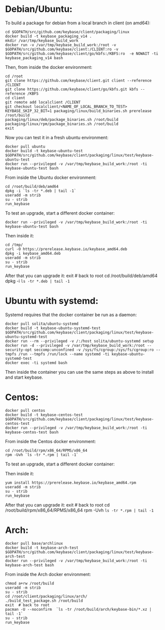 Debian/Ubuntu:
=======

To build a package for debian from a local branch in client (on amd64):

    cd $GOPATH/src/github.com/keybase/client/packaging/linux
    docker build -t keybase_packaging_v14 .
    mkdir /var/tmp/keybase_build_work
    docker run -v /var/tmp/keybase_build_work:/root -v $GOPATH/src/github.com/keybase/client:/CLIENT:ro -v $GOPATH/src/github.com/keybase/client/go/kbfs:/KBFS:ro  -e NOWAIT -ti keybase_packaging_v14 bash

Then, from inside the docker environment:

    cd /root
    git clone https://github.com/keybase/client.git client --reference /CLIENT
    git clone https://github.com/keybase/client/go/kbfs.git kbfs --reference /KBFS
    cd client
    git remote add localclient /CLIENT
    git checkout localclient/<NAME_OF_LOCAL_BRANCH_TO_TEST>
    KEYBASE_SKIP_32_BIT=1 packaging/linux/build_binaries.sh prerelease /root/build
    packaging/linux/deb/package_binaries.sh /root/build
    packaging/linux/rpm/package_binaries.sh /root/build
    exit

Now you can test it in a fresh ubuntu environment:

    docker pull ubuntu
    docker build -t keybase-ubuntu-test $GOPATH/src/github.com/keybase/client/packaging/linux/test/keybase-ubuntu-test
    docker run --privileged -v /var/tmp/keybase_build_work:/root -ti keybase-ubuntu-test bash

From inside the Ubuntu docker environment:

    cd /root/build/deb/amd64
    dpkg -i `ls -tr *.deb | tail -1`
    useradd -m strib
    su - strib
    run_keybase

To test an upgrade, start a different docker container:

    docker run --privileged -v /var/tmp/keybase_build_work:/root -ti keybase-ubuntu-test bash

Then inside it:

    cd /tmp/
    curl -O https://prerelease.keybase.io/keybase_amd64.deb
    dpkg -i keybase_amd64.deb
    useradd -m strib
    su - strib
    run_keybase

After that you can upgrade it:
    exit  # back to root
    cd /root/build/deb/amd64
    dpkg -i `ls -tr *.deb | tail -1`

Ubuntu with systemd:
=======

Systemd requires that the docker container be run as a daemon:

    docker pull solita/ubuntu-systemd
    docker build -t keybase-ubuntu-systemd-test $GOPATH/src/github.com/keybase/client/packaging/linux/test/keybase-ubuntu-systemd-test
    docker run --rm --privileged -v /:/host solita/ubuntu-systemd setup
    docker run -d --privileged -v /var/tmp/keybase_build_work:/root --security-opt seccomp:unconfined -v /sys/fs/cgroup:/sys/fs/cgroup:ro --tmpfs /run --tmpfs /run/lock --name systemd -ti keybase-ubuntu-systemd-test
    docker exec -ti systemd bash

Then inside the container you can use the same steps as above to
install and start keybase.

Centos:
========

    docker pull centos
    docker build -t keybase-centos-test $GOPATH/src/github.com/keybase/client/packaging/linux/test/keybase-centos-test
    docker run --privileged -v /var/tmp/keybase_build_work:/root -ti keybase-centos-test bash

From inside the Centos docker environment:

    cd /root/build/rpm/x86_64/RPMS/x86_64
    rpm -Uvh `ls -tr *.rpm | tail -1`

To test an upgrade, start a different docker container:

Then inside it:

    yum install https://prerelease.keybase.io/keybase_amd64.rpm
    useradd -m strib
    su - strib
    run_keybase

After that you can upgrade it:
    exit  # back to root
    cd /root/build/rpm/x86_64/RPMS/x86_64
    rpm -Uvh `ls -tr *.rpm | tail -1`

Arch:
=====

    docker pull base/archlinux
    docker build -t keybase-arch-test $GOPATH/src/github.com/keybase/client/packaging/linux/test/keybase-arch-test
    docker run --privileged -v /var/tmp/keybase_build_work:/root -ti keybase-arch-test bash

From inside the Arch docker environment:

    chmod a+rw /root/build
    useradd -m strib
    su - strib
    cd /root/client/packaging/linux/arch/
    ./build_test_package.sh /root/build
    exit  # back to root
    pacman -U --noconfirm  `ls -tr /root/build/arch/keybase-bin/*.xz | tail -1`
    su - strib
    run_keybase
